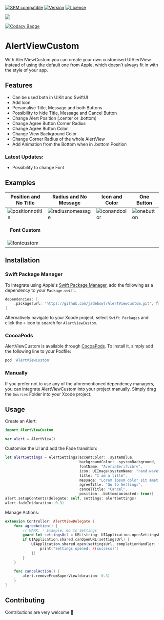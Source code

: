[![SPM compatible](https://img.shields.io/badge/Swift%20Package%20Manager-compatible-brightgreen.svg)]([https://swift.org/package-manager/](https://github.com/apple/swift-package-manager))
[![Version](https://img.shields.io/cocoapods/v/AlertViewCustom.svg?style=flat)](https://cocoapods.org/pods/AlertViewCustom) 
[![License](https://img.shields.io/cocoapods/l/AlertViewCustom.svg?style=flat)](https://cocoapods.org/pods/AlertViewCustom)


[![](https://img.shields.io/endpoint?url=https%3A%2F%2Fswiftpackageindex.com%2Fapi%2Fpackages%2Fjadebowl%2FAlertViewCustom%2Fbadge%3Ftype%3Dplatforms)](https://swiftpackageindex.com/jadebowl/AlertViewCustom)

[![Codacy Badge](https://app.codacy.com/project/badge/Grade/85d7d6bc1ccb4666ab9ef5b251b27621)](https://app.codacy.com/gh/jadebowl/AlertViewCustom/dashboard?utm_source=gh&utm_medium=referral&utm_content=&utm_campaign=Badge_grade)


# AlertViewCustom

<p align="left">
With AlertViewCustom you can create your own customised UIAlertView instead of using the default one from Apple, which doesn't always fit in with the style of your app.
</p>

## Features
- Can be used both in UIKit and SwiftUI
- Add Icon
- Personalise Title, Message and both Buttons
- Possibility to hide Title, Message and Cancel Button
- Change Alert Position (.center or .bottom)
- Change Agree Button Corner Radius
- Change Agree Button Color
- Change View Background Color
- Change Corner Radius of the whole AlertView
- Add Animation from the Bottom when in .bottom Position

### Latest Updates:
- Possibility to change Font

## Examples
| Position and No Title | Radius and No Message | Icon and Color | One Button |
| --------------------- | -------------------- | -------------- | ---------- |
| ![positionnotitle](https://i.ibb.co/BqSsqfS/positionmessage.png) | ![radiusnomessage](https://i.ibb.co/KV48H8z/onlytitlecorner.png) | ![iconandcolor](https://i.ibb.co/fGwxSr4/icontitle.png) | ![onebutton](https://i.ibb.co/Jm4kZP4/onebutton.png) |
| <p align="center"><b>Font Custom</b></p> | | | |
| ![fontcustom](https://i.ibb.co/RH6HG6g/fontcustom.png) | | | |

## Installation

### Swift Package Manager

To integrate using Apple's [Swift Package Manager](https://swift.org/package-manager/), add the following as a dependency to your `Package.swift`:

```swift
dependencies: [
    .package(url: "https://github.com/jadebowl/AlertViewCustom.git", from: "4.0.0")
]
```

Alternatively navigate to your Xcode project, select `Swift Packages` and click the `+` icon to search for `AlertViewCustom`.

### CocoaPods

AlertViewCustom is available through [CocoaPods](http://cocoapods.org). To install
it, simply add the following line to your Podfile:

```ruby
pod 'AlertViewCustom'
```

### Manually

If you prefer not to use any of the aforementioned dependency managers, you can integrate AlertViewCustom into your project manually. Simply drag the `Sources` Folder into your Xcode project.

## Usage

Create an Alert:
```swift
import AlertViewCustom

var alert = AlertView()
```

Customise the UI and add the Fade transition:
```swift
let alertSettings = AlertSettings(accentColor: .systemBlue,
                                  backgroundColor: .systemBackground,
                                  fontName: "AveriaSerifLibre",
                                  icon: UIImage(systemName: "hand.wave"),
                                  title: "I am a title",
                                  message: "Lorem ipsum dolor sit amet, consectetur adipiscing elit, sed do eiusmod tempor incididunt ut labore et dolore magna aliqua.",
                                  agreeTitle: "Go to Settings",
                                  cancelTitle: "Cancel",
                                  position: .bottom(animated: true))
alert.setupContents(delegate: self, settings: alertSettings)
alert.fadeIn(duration: 0.3)
```

Manage Actions:
```swift
extension Controller: AlertViewDelegate {
    func agreeAction() {
        // MARK: - Example: Go to Settings
        guard let settingsUrl = URL(string: UIApplication.openSettingsURLString) else { return }
        if UIApplication.shared.canOpenURL(settingsUrl) {
            UIApplication.shared.open(settingsUrl, completionHandler: { (success) in
                print("Settings opened: \(success)")
            })
        }
    }
    
    func cancelAction() {
        alert.removeFromSuperView(duration: 0.3)
    }
}
```

## Contributing
Contributions are very welcome 🙌
